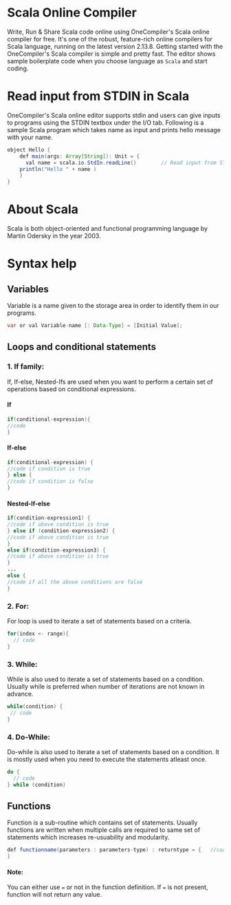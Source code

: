 # Scala Online Compiler

Write, Run & Share Scala code online using OneCompiler's Scala online compiler for free. It's one of the robust, feature-rich online compilers for Scala language, running on the latest version 2.13.8. Getting started with the OneCompiler's Scala compiler is simple and pretty fast. The editor shows sample boilerplate code when you choose language as `Scala` and start coding. 


# Read input from STDIN in Scala

OneCompiler's Scala online editor supports stdin and users can give inputs to programs using the STDIN textbox under the I/O tab. Following is a sample Scala program which takes name as input and prints hello message with your name.

```java
object Hello {
	def main(args: Array[String]): Unit = {
	  val name = scala.io.StdIn.readLine()        // Read input from STDIN
    println("Hello " + name ) 
	}
}
```
# About Scala

Scala is both object-oriented and functional programming language by Martin Odersky in the year 2003. 

# Syntax help

## Variables

Variable is a name given to the storage area in order to identify them in our programs.

```java
var or val Variable-name [: Data-Type] = [Initial Value];
```

## Loops and conditional statements

### 1. If family:

If, If-else, Nested-Ifs are used when you want to perform a certain set of operations based on conditional expressions.

#### If

```java
if(conditional-expression){    
//code    
} 
```

#### If-else
```java
if(conditional-expression) {  
//code if condition is true  
} else {  
//code if condition is false  
} 
```

#### Nested-If-else
```java
if(condition-expression1) {  
//code if above condition is true  
} else if (condition-expression2) {  
//code if above condition is true  
}  
else if(condition-expression3) {  
//code if above condition is true  
}  
...  
else {  
//code if all the above conditions are false  
}  
```

### 2. For:

For loop is used to iterate a set of statements based on a criteria.

```java
for(index <- range){  
  // code  
} 
```


### 3. While:

While is also used to iterate a set of statements based on a condition. Usually while is preferred when number of iterations are not known in advance.

```java
while(condition) {  
 // code 
}  
```
### 4. Do-While:

Do-while is also used to iterate a set of statements based on a condition. It is mostly used when you need to execute the statements atleast once.

```java
do {
  // code 
} while (condition) 
```

## Functions

Function is a sub-routine which contains set of statements. Usually functions are written when multiple calls are required to same set of statements which increases re-usuability and modularity.

```java
def functionname(parameters : parameters-type) : returntype = {   //code
}
```
#### Note: 
You can either use `=` or not in the function definition. If `=` is not present, function will not return any value. 


